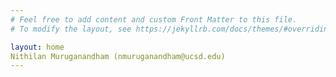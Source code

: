 ```yaml
---
# Feel free to add content and custom Front Matter to this file.
# To modify the layout, see https://jekyllrb.com/docs/themes/#overriding-theme-defaults

layout: home
Nithilan Muruganandham (nmuruganandham@ucsd.edu)
---
```

